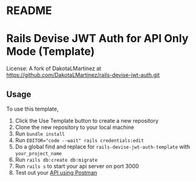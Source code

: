 # README

# Rails Devise JWT Auth for API Only Mode (Template)

License:
A fork of DakotaLMartinez at https://github.com/DakotaLMartinez/rails-devise-jwt-auth.git

## Usage

To use this template,

1. Click the Use Template button to create a new repository
2. Clone the new repository to your local machine
3. Run `bundle install`
4. Run `EDITOR="code --wait" rails credentials:edit`
5. Do a global find and replace for `rails-devise-jwt-auth-template` with `your_project_name`
6. Run `rails db:create db:migrate`
7. Run `rails s` to start your api server on port 3000
8. Test out your [API using Postman](https://www.postman.com/orange-capsule-983544/workspace/rails-jwt)